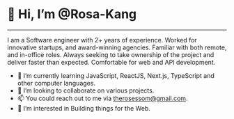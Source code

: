 # 👋 Hi, I’m @Rosa-Kang
-----
I am a Software engineer with 2+ years of experience. Worked for innovative startups, and award-winning agencies. Familiar with both remote, and in-office roles. Always seeking to take ownership of the project and deliver faster than expected. Comfortable for web and API development.

- 🌱 I’m currently learning JavaScript, ReactJS, Next.js, TypeScript and other computer languages.
- 💞️ I’m looking to collaborate on various projects.
- 📫 You could reach out to me via therosessom@gmail.com.
- 👀 I’m interested in Building things for the Web.

<!---
Rosa-Kang/Rosa-Kang is a ✨ special ✨ repository because its `README.md` (this file) appears on your GitHub profile.
You can click the Preview link to take a look at your changes.
--->
